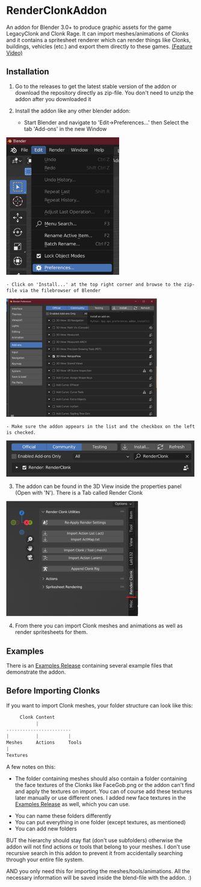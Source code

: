 # RenderClonkAddon
An addon for Blender 3.0+ to produce graphic assets for the game LegacyClonk and Clonk Rage. 
It can import meshes/animations of Clonks and it contains a spritesheet renderer which can render things like Clonks, buildings, vehicles (etc.) and export them directly to these games. [(Feature Video)](https://www.youtube.com/watch?v=XdD8F05txps&ab_channel=robinhohni)

## Installation
1. Go to the releases to get the latest stable version of the addon
or download the repository directly as zip-file. You don't need to unzip the addon after you downloaded it
2. Install the addon like any other blender addon:

	- Start Blender and navigate to 'Edit->Preferences...' then Select the tab 'Add-ons' in the new Window
<img src="https://github.com/RoboClonk/RenderClonkAddon/blob/main/TutorialPictures/Preferences.png" width="300">

	- Click on 'Install...' at the top right corner and browse to the zip-file via the filebrowser of Blender
<img src="https://github.com/RoboClonk/RenderClonkAddon/blob/main/TutorialPictures/AddonList.png" width="400">

	- Make sure the addon appears in the list and the checkbox on the left is checked.
<img src="https://github.com/RoboClonk/RenderClonkAddon/blob/main/TutorialPictures/RenderClonkEnabled.png" width="500">

3. The addon can be found in the 3D View inside the properties panel (Open with 'N'). There is a Tab called Render Clonk
<img src="https://github.com/RoboClonk/RenderClonkAddon/blob/main/TutorialPictures/AddonTab.png" width="350">

4. From there you can import Clonk meshes and animations as well as render spritesheets for them.


## Examples

There is an [Examples Release](https://github.com/RoboClonk/RenderClonkAddon/releases/tag/Example) containing several example files that demonstrate the addon.



## Before Importing Clonks

If you want to import Clonk meshes, your folder structure can look like this: 

```python
     Clonk Content
           |
------------------------
|          |           |
Meshes     Actions     Tools
|
Textures
```

A few notes on this:
- The folder containing meshes should also contain a folder containing the face textures of the Clonks like FaceGob.png or the addon can't find and apply the textures on import. You can of course add these textures later manually or use different ones. I added new face textures in the [Examples Release](https://github.com/RoboClonk/RenderClonkAddon/releases/tag/Example) as well, which you can use.

* You can name these folders differently
* You can put everything in one folder (except textures, as mentioned) 
* You can add new folders

BUT the hierarchy should stay flat (don't use subfolders) otherwise the addon will not find actions or tools that belong to your meshes. I don't use recursive search in this addon to prevent it from accidentally searching through your entire file system.

AND you only need this for importing the meshes/tools/animations. All the necessary information will be saved inside the blend-file with the addon. :)





